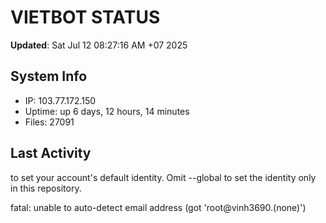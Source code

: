 # VIETBOT STATUS
**Updated**: Sat Jul 12 08:27:16 AM +07 2025

## System Info
- IP: 103.77.172.150
- Uptime: up 6 days, 12 hours, 14 minutes
- Files: 27091

## Last Activity

to set your account's default identity.
Omit --global to set the identity only in this repository.

fatal: unable to auto-detect email address (got 'root@vinh3690.(none)')
